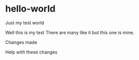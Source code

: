 # hello-world
Just my test world

Well this is my test
There are many like it but this one is mine.

Changes made

Help with these changes
